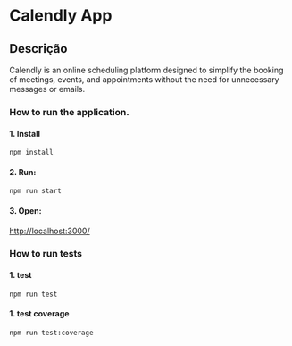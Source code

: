 # Calendly App

## Descrição

Calendly is an online scheduling platform designed to simplify the booking of meetings, events, and appointments without the need for unnecessary messages or emails.

### How to run the application.

#### 1. Install

    npm install

#### 2. Run:

    npm run start

#### 3. Open:

[http://localhost:3000/](http://localhost:3000/)

### How to run tests

#### 1. test

    npm run test

#### 1. test coverage

    npm run test:coverage